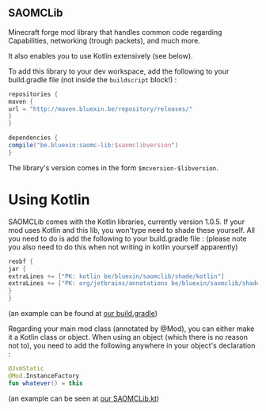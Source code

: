## SAOMCLib

Minecraft forge mod library that handles common code regarding Capabilities, networking (trough packets), and much more.

It also enables you to use Kotlin extensively (see below).

To add this library to your dev workspace, add the following to your build.gradle file (not inside the `buildscript` block!) :

```groovy
repositories {
maven {
url = "http://maven.bluexin.be/repository/releases/"
}
}

dependencies {
compile("be.bluexin:saomc-lib:$saomclibversion")
}
```

The library's version comes in the form `$mcversion-$libversion`.

# Using Kotlin

SAOMCLib comes with the Kotlin libraries, currently version 1.0.5.
If your mod uses Kotlin and this lib, you won'type need to shade these yourself.
All you need to do is add the following to your build.gradle file :
(please note you also need to do this when not writing in kotlin yourself apparently)

```groovy
reobf {
jar {
extraLines += ["PK: kotlin be/bluexin/saomclib/shade/kotlin"]
extraLines += ["PK: org/jetbrains/annotations be/bluexin/saomclib/shade/annotations"]
}
}
```
(an example can be found at [our build.gradle](build.gradle#L86))

Regarding your main mod class (annotated by @Mod), you can either make it a Kotlin class or object.
When using an object (which there is no reason not to), you need to add the following anywhere in your object's declaration :

```kotlin
@JvmStatic
@Mod.InstanceFactory
fun whatever() = this
```
(an example can be seen at [our SAOMCLib.kt](src/main/java/be/bluexin/saomclib/SAOMCLib.kt#L43))
